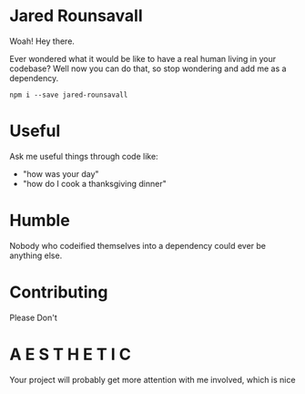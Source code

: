 # Jared Rounsavall

Woah! Hey there.

Ever wondered what it would be like to have a real human living in your codebase?
Well now you can do that, so stop wondering and add me as a dependency.

```
npm i --save jared-rounsavall
```

# Useful

Ask me useful things through code like: 
- "how was your day" 
- "how do I cook a thanksgiving dinner"

# Humble

Nobody who codeified themselves into a dependency could ever be anything else.

# Contributing

Please Don't

# A E S T H E T I C

Your project will probably get more attention with me involved, which is nice
